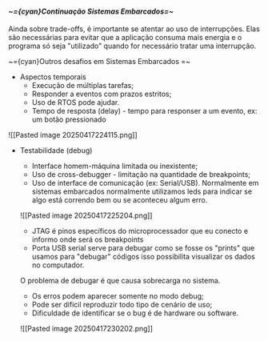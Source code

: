 
####                                            *~={cyan}Continuação Sistemas Embarcados=~*

Ainda sobre trade-offs, é importante se atentar ao uso de interrupções. Elas são necessárias para evitar que a aplicação consuma mais energia e o programa só seja "utilizado" quando for necessário tratar uma interrupção.

~={cyan}Outros desafios em Sistemas Embarcados
=~
-  Aspectos temporais
	-  Execução de múltiplas tarefas;
	-  Responder a eventos com prazos estritos;
	-  Uso de RTOS pode ajudar.
	-  Tempo de resposta (delay) - tempo para responser a um evento, ex: um botão pressionado

![[Pasted image 20250417224115.png]]


-  Testabilidade (debug)
	-  Interface homem-máquina limitada ou inexistente;
	-  Uso de cross-debugger - limitação na quantidade de breakpoints;
	-  Uso de interface de comunicação (ex: Serial/USB).
	Normalmente em sistemas embarcados normalmente utilizamos leds para indicar se algo está correndo bem ou se aconteceu algum erro.

	![[Pasted image 20250417225204.png]]

	-  JTAG é pinos específicos do microprocessador que eu conecto e informo onde será os breakpoints
	-  Porta USB serial serve para debugar como se fosse os "prints" que usamos para "debugar" códigos isso possibilita visualizar os dados no computador.

	O problema de debugar é que causa sobrecarga no sistema.
	-  Os erros podem aparecer somente no modo debug;
	-  Pode ser dificil reproduzir todo tipo de cenário de uso;
	-  Dificuldade de identificar se o bug é de hardware ou software.

	![[Pasted image 20250417230202.png]]

